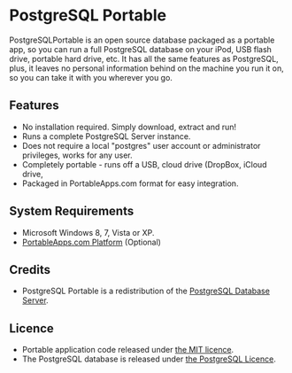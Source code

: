 # PostgreSQL Portable

PostgreSQLPortable is an open source database packaged as a portable app, so you
can run a full PostgreSQL database on your iPod, USB flash drive, portable hard
drive, etc. It has all the same features as PostgreSQL, plus, it leaves no
personal information behind on the machine you run it on, so you can take it
with you wherever you go.

## Features
* No installation required. Simply download, extract and run!
* Runs a complete PostgreSQL Server instance.
* Does not require a local "postgres" user account or administrator privileges,
  works for any user.
* Completely portable - runs off a USB, cloud drive (DropBox, iCloud drive,
* Packaged in PortableApps.com format for easy integration.

## System Requirements

* Microsoft Windows 8, 7, Vista or XP.
* [PortableApps.com Platform][1] (Optional)

## Credits

* PostgreSQL Portable is a redistribution of the
  [PostgreSQL Database Server][2].

## Licence

* Portable application code released under [the MIT licence][3].
* The PostgreSQL database is released under [the PostgreSQL Licence][4].

 [1]: http://portableapps.com/download
 [2]: https://www.postgresql.org
 [3]: https://raw.githubusercontent.com/garethflowers/postgresql-portable/master/LICENSE
 [4]: http://www.postgresql.org/about/licence
